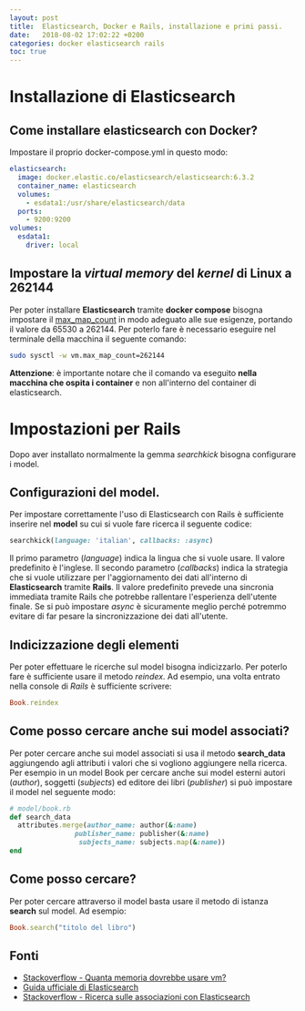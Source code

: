 ```yaml
---
layout: post
title:  Elasticsearch, Docker e Rails, installazione e primi passi.
date:   2018-08-02 17:02:22 +0200
categories: docker elasticsearch rails
toc: true
---
```


# Installazione di Elasticsearch

## Come installare elasticsearch con Docker?

Impostare il proprio docker-compose.yml in questo modo:

```yaml
elasticsearch:
  image: docker.elastic.co/elasticsearch/elasticsearch:6.3.2
  container_name: elasticsearch
  volumes:
    - esdata1:/usr/share/elasticsearch/data
  ports:
    - 9200:9200
volumes:
  esdata1:
    driver: local
```

## Impostare la *virtual memory* del *kernel* di Linux a 262144

Per poter installare **Elasticsearch** tramite **docker compose** bisogna impostare il [max_map_count](https://www.kernel.org/doc/Documentation/sysctl/vm.txt) in modo adeguato alle sue esigenze, portando il valore da 65530 a 262144.
Per poterlo fare è necessario eseguire nel terminale della macchina il seguente comando:

```bash
sudo sysctl -w vm.max_map_count=262144
```

**Attenzione**: è importante notare che il comando va eseguito **nella macchina che ospita i container** e non all'interno del container di elasticsearch.

# Impostazioni per Rails

Dopo aver installato normalmente la gemma _searchkick_ bisogna configurare i model.

## Configurazioni del model.

Per impostare correttamente l'uso di Elasticsearch con Rails è sufficiente inserire nel __model__ su cui si vuole fare ricerca il seguente codice:

```ruby
searchkick(language: 'italian', callbacks: :async)
```

Il primo parametro (_language_) indica la lingua che si vuole usare. Il valore predefinito è l'inglese.
Il secondo parametro (_callbacks_) indica la strategia che si vuole utilizzare per l'aggiornamento dei dati all'interno di **Elasticsearch** tramite **Rails**.
Il valore predefinito prevede una sincronia immediata tramite Rails che potrebbe rallentare l'esperienza dell'utente finale. Se si può impostare _async_ è sicuramente meglio perché potremmo evitare di far pesare la sincronizzazione dei dati all'utente.

## Indicizzazione degli elementi

Per poter effettuare le ricerche sul model bisogna indicizzarlo.
Per poterlo fare è sufficiente usare il metodo _reindex_.
Ad esempio, una volta entrato nella console di *Rails* è sufficiente scrivere:

```ruby
Book.reindex
```

## Come posso cercare anche sui model associati?

Per poter cercare anche sui model associati si usa il metodo __search_data__ aggiungendo agli attributi i valori che si vogliono aggiungere nella ricerca.
Per esempio in un model Book per cercare anche sui model esterni autori (_author_), soggetti (_subjects_) ed editore dei libri (_publisher_) si può impostare il model nel seguente modo:

```ruby
# model/book.rb
def search_data
  attributes.merge(author_name: author(&:name)
                publisher_name: publisher(&:name)
                 subjects_name: subjects.map(&:name))
end
```

## Come posso cercare?

Per poter cercare attraverso il model basta usare il metodo di istanza **search** sul model. Ad esempio:

```ruby
Book.search("titolo del libro")
```

## Fonti
  - [Stackoverflow - Quanta memoria dovrebbe usare vm?](https://stackoverflow.com/questions/11683850/how-much-memory-could-vm-use)
  - [Guida ufficiale di Elasticsearch](https://www.elastic.co/guide/en/elasticsearch/reference/current/docker.html)
  - [Stackoverflow - Ricerca sulle associazioni con Elasticsearch](https://stackoverflow.com/questions/31046428/rails-searchkick-elasticsearch-has-many-and-belongs-to-associations/31097297#31097297)
